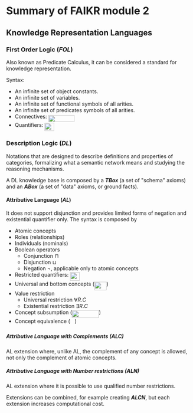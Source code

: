 # Summary of FAIKR module 2 

## Knowledge Representation Languages

### First Order Logic (*FOL*)

Also known as Predicate Calculus, it can be considered a standard for knowledge representation.

Syntax:

- An infinite set of object constants.
- An infinite set of variables.
- An infinite set of functional symbols of all arities.
- An infinite set of predicates symbols of all arities.
- Connectives: <img src="svgs/f4ac2a9bfb464ea0f19dccc459ef546c.svg?invert_in_darkmode" align=middle width=71.23287434999999pt height=18.264896099999987pt/>
- Quantifiers: <img src="svgs/58948550348485a5775e8d8a05ac742b.svg?invert_in_darkmode" align=middle width=25.57077929999999pt height=22.831056599999986pt/>

### Description Logic (*DL*)

Notations that are designed to describe definitions and properties of categories, formalizing what a semantic network means and studying the reasoning mechanisms.

A DL knowledge base is composed by a ***TBox*** (a set of "schema" axioms) and an ***ABox*** (a set of "data" axioms, or ground facts).

#### Attributive Language (*AL*)

It does not support disjunction and provides limited forms of negation and existential quantifier only.
The syntax is composed by
  - Atomic concepts
  - Roles (relationships)
  - Individuals (nominals)
  - Boolean operators
    - Conjunction $\sqcap$
    - Disjunction $\sqcup$
    - Negation $\neg$, applicable only to atomic concepts
  - Restricted quantifiers: <img src="svgs/b4c5b626a225ce855a9e41a4287d3cc5.svg?invert_in_darkmode" align=middle width=25.57077929999999pt height=22.831056599999986pt/>
  - Universal and bottom concepts (<img src="svgs/b37a16d4b12caeff164d04ba28599132.svg?invert_in_darkmode" align=middle width=32.87674994999999pt height=22.831056599999986pt/>)
  - Value restriction
    - Universal restriction $\forall R.C$
    - Existential restriction $\exists R.C$
  - Concept subsumption (<img src="svgs/425e4da138ab8b67e31ea86f4f9a6c1e.svg?invert_in_darkmode" align=middle width=73.05938309999999pt height=20.908638300000003pt/>)
  - Concept equivalence (<img src="svgs/ebf45b23c8b2fe7cb8bf20cb8bbd565d.svg?invert_in_darkmode" align=middle width=12.785434199999989pt height=15.24650820000002pt/>)

##### Attributive Language with Complements (*ALC*)
AL extension where, unlike AL, the complement of any concept is allowed, not only the complement of atomic concepts.

##### Attributive Language with Number restrictions (*ALN*)
AL extension where it is possible to use qualified number restrictions.

Extensions can be combined, for example creating ***ALCN***, but each extension increases computational cost.
